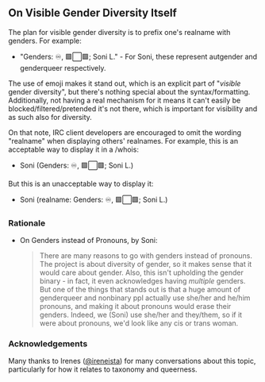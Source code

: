 ## On Visible Gender Diversity Itself

The plan for visible gender diversity is to prefix one's realname with genders. For example:

- "Genders: ♾️, 🟪⬜🟩; Soni L." - For Soni, these represent autgender and genderqueer respectively.

The use of emoji makes it stand out, which is an explicit part of "*visible* gender diversity", but there's nothing special about the syntax/formatting. Additionally, not having a real mechanism for it means it can't easily be blocked/filtered/pretended it's not there, which is important for visibility and as such also for diversity.

On that note, IRC client developers are encouraged to omit the wording "realname" when displaying others' realnames. For example, this is an acceptable way to display it in a /whois:

- Soni (Genders: ♾️, 🟪⬜🟩; Soni L.)

But this is an unacceptable way to display it:

- Soni (realname: Genders: ♾️, 🟪⬜🟩; Soni L.)

### Rationale

- On Genders instead of Pronouns, by Soni:
    
    > There are many reasons to go with genders instead of pronouns. The project is about diversity of gender, so it makes sense that it would care about gender. Also, this isn't upholding the gender binary - in fact, it even acknowledges having *multiple* genders. But one of the things that stands out is that a huge amount of genderqueer and nonbinary ppl actually use she/her and he/him pronouns, and making it about pronouns would erase their genders. Indeed, we (Soni) use she/her and they/them, so if it were about pronouns, we'd look like any cis or trans woman.

### Acknowledgements

Many thanks to Irenes ([@ireneista](https://twitter.com/ireneista)) for many conversations about this topic, particularly for how it relates to taxonomy and queerness.
